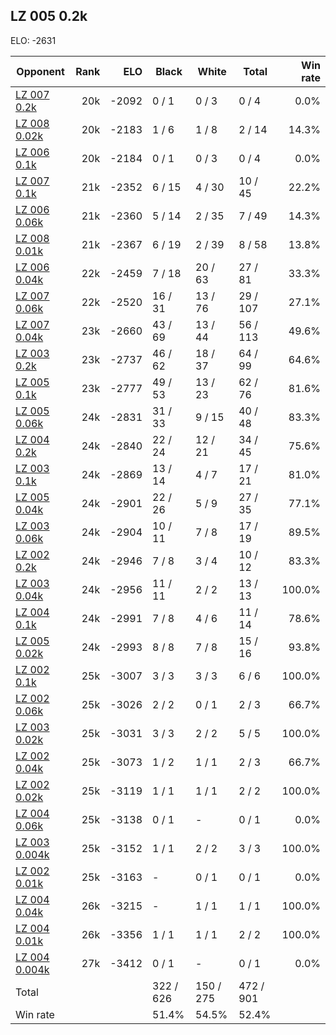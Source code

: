 ## LZ 005 0.2k ##

ELO: -2631

Opponent | Rank | ELO | Black | White | Total | Win rate
---------|-----:|----:|-------|-------|-------|-------:
[LZ 007 0.2k](LZ%20007%200.2k.md) | 20k | -2092 | 0 / 1 | 0 / 3 | 0 / 4 | 0.0%
[LZ 008 0.02k](LZ%20008%200.02k.md) | 20k | -2183 | 1 / 6 | 1 / 8 | 2 / 14 | 14.3%
[LZ 006 0.1k](LZ%20006%200.1k.md) | 20k | -2184 | 0 / 1 | 0 / 3 | 0 / 4 | 0.0%
[LZ 007 0.1k](LZ%20007%200.1k.md) | 21k | -2352 | 6 / 15 | 4 / 30 | 10 / 45 | 22.2%
[LZ 006 0.06k](LZ%20006%200.06k.md) | 21k | -2360 | 5 / 14 | 2 / 35 | 7 / 49 | 14.3%
[LZ 008 0.01k](LZ%20008%200.01k.md) | 21k | -2367 | 6 / 19 | 2 / 39 | 8 / 58 | 13.8%
[LZ 006 0.04k](LZ%20006%200.04k.md) | 22k | -2459 | 7 / 18 | 20 / 63 | 27 / 81 | 33.3%
[LZ 007 0.06k](LZ%20007%200.06k.md) | 22k | -2520 | 16 / 31 | 13 / 76 | 29 / 107 | 27.1%
[LZ 007 0.04k](LZ%20007%200.04k.md) | 23k | -2660 | 43 / 69 | 13 / 44 | 56 / 113 | 49.6%
[LZ 003 0.2k](LZ%20003%200.2k.md) | 23k | -2737 | 46 / 62 | 18 / 37 | 64 / 99 | 64.6%
[LZ 005 0.1k](LZ%20005%200.1k.md) | 23k | -2777 | 49 / 53 | 13 / 23 | 62 / 76 | 81.6%
[LZ 005 0.06k](LZ%20005%200.06k.md) | 24k | -2831 | 31 / 33 | 9 / 15 | 40 / 48 | 83.3%
[LZ 004 0.2k](LZ%20004%200.2k.md) | 24k | -2840 | 22 / 24 | 12 / 21 | 34 / 45 | 75.6%
[LZ 003 0.1k](LZ%20003%200.1k.md) | 24k | -2869 | 13 / 14 | 4 / 7 | 17 / 21 | 81.0%
[LZ 005 0.04k](LZ%20005%200.04k.md) | 24k | -2901 | 22 / 26 | 5 / 9 | 27 / 35 | 77.1%
[LZ 003 0.06k](LZ%20003%200.06k.md) | 24k | -2904 | 10 / 11 | 7 / 8 | 17 / 19 | 89.5%
[LZ 002 0.2k](LZ%20002%200.2k.md) | 24k | -2946 | 7 / 8 | 3 / 4 | 10 / 12 | 83.3%
[LZ 003 0.04k](LZ%20003%200.04k.md) | 24k | -2956 | 11 / 11 | 2 / 2 | 13 / 13 | 100.0%
[LZ 004 0.1k](LZ%20004%200.1k.md) | 24k | -2991 | 7 / 8 | 4 / 6 | 11 / 14 | 78.6%
[LZ 005 0.02k](LZ%20005%200.02k.md) | 24k | -2993 | 8 / 8 | 7 / 8 | 15 / 16 | 93.8%
[LZ 002 0.1k](LZ%20002%200.1k.md) | 25k | -3007 | 3 / 3 | 3 / 3 | 6 / 6 | 100.0%
[LZ 002 0.06k](LZ%20002%200.06k.md) | 25k | -3026 | 2 / 2 | 0 / 1 | 2 / 3 | 66.7%
[LZ 003 0.02k](LZ%20003%200.02k.md) | 25k | -3031 | 3 / 3 | 2 / 2 | 5 / 5 | 100.0%
[LZ 002 0.04k](LZ%20002%200.04k.md) | 25k | -3073 | 1 / 2 | 1 / 1 | 2 / 3 | 66.7%
[LZ 002 0.02k](LZ%20002%200.02k.md) | 25k | -3119 | 1 / 1 | 1 / 1 | 2 / 2 | 100.0%
[LZ 004 0.06k](LZ%20004%200.06k.md) | 25k | -3138 | 0 / 1 | - | 0 / 1 | 0.0%
[LZ 003 0.004k](LZ%20003%200.004k.md) | 25k | -3152 | 1 / 1 | 2 / 2 | 3 / 3 | 100.0%
[LZ 002 0.01k](LZ%20002%200.01k.md) | 25k | -3163 | - | 0 / 1 | 0 / 1 | 0.0%
[LZ 004 0.04k](LZ%20004%200.04k.md) | 26k | -3215 | - | 1 / 1 | 1 / 1 | 100.0%
[LZ 004 0.01k](LZ%20004%200.01k.md) | 26k | -3356 | 1 / 1 | 1 / 1 | 2 / 2 | 100.0%
[LZ 004 0.004k](LZ%20004%200.004k.md) | 27k | -3412 | 0 / 1 | - | 0 / 1 | 0.0%
Total | | | 322 / 626 | 150 / 275 | 472 / 901 | 
Win rate| | | 51.4% | 54.5% | 52.4% | 
